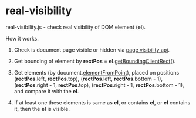 # real-visibility
real-visibility.js - check real visibility of DOM element (**el**).

How it works.

1. Check is document page visible or hidden via [page visibility api](https://developer.mozilla.org/en-US/docs/Web/API/Page_Visibility_API).

2. Get bounding of element by **rectPos** = **el**.[getBoundingClientRect](https://developer.mozilla.org/en-US/docs/Web/API/Element/getBoundingClientRect)().

3. Get elements (by document.[elementFromPoint](https://developer.mozilla.org/en-US/docs/Web/API/DocumentOrShadowRoot/elementFromPoint)), placed on positions (**rectPos**.left, **rectPos**.top), (**rectPos**.left, **rectPos**.bottom - 1), (**rectPos**.right - 1, **rectPos**.top), (**rectPos**.right - 1, **rectPos**.bottom - 1), and compare it with the **el**.

4. If at least one these elements is same as **el**, or contains **el**, or **el** contains it, then the **el** is visible.
